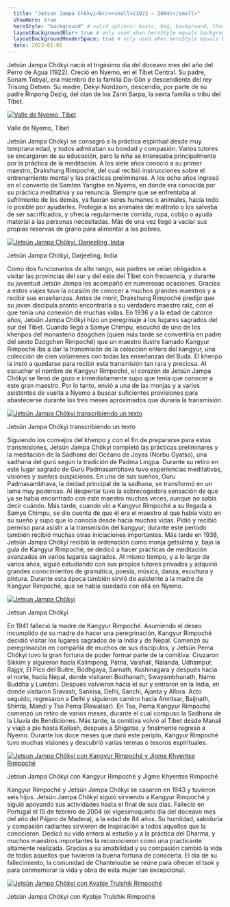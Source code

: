 ```yaml
---
  title: "Jetsun Jampa Chökyi<br/><small>(1922 – 2004)</small>"
  showHero: true
  heroStyle: "background" # valid options: basic, big, background, thumbAndBackground
  layoutBackgroundBlur: true # only used when heroStyle equals background or thumbAndBackground
  layoutBackgroundHeaderSpace: true # only used when heroStyle equals background
  date: 2023-01-01
---
```


Jetsün Jampa Chökyi nació el trigésimo día del doceavo mes del año del Perro de Agua (1922). Creció en Nyemo, en el Tíbet Central. Su padre, Sonam Tobyal, era miembro de la familia Do-Gön y descendiente del rey Trisong Detsen. Su madre, Dekyi Nordzom, descendía, por parte de su padre Rinpong Dezig, del clan de los Zanri Sarpa, la sexta familia o tribu del Tíbet. 

[ ![Valle de Nyemo, Tíbet](/images/img_amala_nyemo-150x150.jpg) ](http://www.songtsen.org/songtsen/wp-content/uploads/sites/2/2013/12/img_amala_nyemo.jpg)

Valle de Nyemo, Tíbet 

Jetsün Jampa Chökyi se consagró a la práctica espiritual desde muy temprana edad, y todos admiraban su bondad y compasión. Varios tutores se encargaron de su educación, pero la niña se interesaba principalmente por la práctica de la meditación. A los siete años conoció a su primer maestro, Drakshung Rimpoché, del cual recibió instrucciones sobre el entrenamiento mental y las prácticas preliminares. A los ocho años ingresó en el convento de Samten Yangtse en Nyemo, en donde era conocida por su práctica meditativa y su renuncia. Siempre que se enfrentaba al sufrimiento de los demás, ya fueran seres humanos o animales, hacía todo lo posible por ayudarles. Protegía a los animales del maltrato o los salvaba de ser sacrificados, y ofrecía regularmente comida, ropa, cobijo o ayuda material a las personas necesitadas. Más de una vez llegó a vaciar sus propias reservas de grano para alimentar a los pobres. 

[ ![Jetsün Jampa Chökyi, Darjeeling, India](/images/img_amala_portrait2-201x300.jpg) ](http://www.songtsen.org/songtsen/wp-content/uploads/sites/2/2013/12/img_amala_portrait2.jpg)

Jetsün Jampa Chökyi, Darjeeling, India 

Como dos funcionarios de alto rango, sus padres se veían obligados a visitar las provincias del sur y del este del Tíbet con frecuencia, y durante su juventud Jetsün Jampa les acompañó en numerosas ocasiones. Gracias a estos viajes tuvo la ocasión de conocer a muchos grandes maestros y a recibir sus enseñanzas. Antes de morir, Drakshung Rimpoché predijo que su joven discípula pronto encontraría a su verdadero maestro raíz, con el que tenía una conexión de muchas vidas. En 1936 y a la edad de catorce años, Jetsün Jampa Chökyi hizo un peregrinaje a los lugares sagrados del sur del Tíbet. Cuando llegó a Samye Chimpu, escuchó de uno de los khenpos del monasterio dzogchen (quien más tarde se convertiría en padre del sexto Dzogchen Rimpoché) que un maestro ilustre llamado Kangyur Rimpoché iba a dar la transmisión de la colección entera del kangyur, una colección de cien volúmenes con todas las enseñanzas del Buda. El khenpo la instó a quedarse para recibir esta transmisión tan rara y preciosa. Al escuchar el nombre de Kangyur Rimpoché, el corazón de Jetsün Jampa Chökyi se llenó de gozo e inmediatamente supo que tenía que conocer a este gran maestro. Por lo tanto, envió a una de las monjas y a varios asistentes de vuelta a Nyemo a buscar suficientes provisiones para abastecerse durante los tres meses aproximados que duraría la transmisión. 

[ ![Jetsün Jampa Chökyi transcribiendo un texto](/images/img_amala_read-150x150.jpg) ](http://www.songtsen.org/songtsen/wp-content/uploads/sites/2/2013/12/img_amala_read.jpg)

Jetsün Jampa Chökyi transcribiendo un texto 

Siguiendo los consejos del khenpo y con el fin de prepararse para estas transmisiones, Jetsün Jampa Chökyi completó las prácticas preliminares y la meditación de la Sadhana del Océano de Joyas (Norbu Gyatso), una sadhana del gurú según la tradición de Padma Lingpa. Durante su retiro en este lugar sagrado de Guru Padmasambhava tuvo experiencias meditativas, visiones y sueños auspiciosos. En uno de sus sueños, Guru Padmasambhava, la deidad principal de la sadhana, se transformó en un lama muy poderoso. Al despertar tuvo la sobrecogedora sensación de que ya se había encontrado con este maestro muchas veces, aunque no sabía decir cuándo. Más tarde, cuando vio a Kangyur Rimpoché a su llegada a Samye Chimpu, se dio cuenta de que él era el maestro al que había visto en su sueño y supo que lo conocía desde hacía muchas vidas. Pidió y recibió permiso para asistir a la transmisión del kangyur; durante este período también recibió muchas otras iniciaciones importantes. Más tarde en 1938, Jetsün Jampa Chökyi recibió la ordenación como monja getsülma y, bajo la guía de Kangyur Rimpoché, se dedicó a hacer prácticas de meditación avanzadas en varios lugares sagrados. Al mismo tiempo, y a lo largo de varios años, siguió estudiando con sus propios tutores privados y adquirió grandes conocimientos de gramática, poesía, música, danza, escultura y pintura. Durante esta época también sirvió de asistente a la madre de Kangyur Rimpoché, que se había quedado con ella en Nyemo. 

[ ![Jetsun Jampa Chökyi](/images/img_amala_portrait3-198x300.jpg) ](http://www.songtsen.org/songtsen/wp-content/uploads/sites/2/2013/12/img_amala_portrait3.jpg)

Jetsun Jampa Chökyi 

En 1941 falleció la madre de Kangyur Rimpoché. Asumiendo el deseo incumplido de su madre de hacer una peregrinación, Kangyur Rimpoché decidió visitar los lugares sagrados de la India y de Nepal. Comenzó su peregrinación en compañía de muchos de sus discípulos, y Jetsün Pema Chökyi tuvo la gran fortuna de poder formar parte de la comitiva. Cruzaron Sikkim y siguieron hacia Kalimpong, Patna, Vaishali, Nalanda, Udhampur, Rajgir, El Pico del Buitre, Bodhgaya, Sarnath, Kushinagara y después hacia el norte, hacia Nepal, donde visitaron Bodhanath, Swayambhunath, Namo Buddha y Lumbini. Después volvieron hacia el sur y entraron en la India, en donde visitaron Sravasti, Sankisa, Delhi, Sanchi, Ajanta y Allora. Acto seguido, regresaron a Delhi y siguieron camino hacia Amritsar, Baijnath, Shimla, Mandi y Tso Pema (Rewalsar). En Tso, Pema Kangyur Rimpoché comenzó un retiro de varios meses, durante el cual compuso la Sadhana de la Lluvia de Bendiciones. Más tarde, la comitiva volvió al Tíbet desde Manali y viajó a pie hasta Kailash, después a Shigatse, y finalmente regresó a Nyemo. Durante los doce meses que duró este periplo, Kangyur Rimpoché tuvo muchas visiones y descubrió varias termas o tesoros espirituales. 

[ ![Jetsun Jampa Chökyi con Kangyur Rimpoché y Jigme Khyentse Rimpoché](/images/img_KKR_famille-150x150.jpg) ](http://www.songtsen.org/songtsen/wp-content/uploads/sites/2/2013/12/img_KKR_famille.jpg)

Jetsun Jampa Chökyi con Kangyur Rimpoché y Jigme Khyentse Rimpoché 

Kangyur Rimpoché y Jetsün Jampa Chökyi se casaron en 1943 y tuvieron seis hijos. Jetsün Jampa Chökyi siguió sirviendo a Kangyur Rimpoché y siguió apoyando sus actividades hasta el final de sus días. Falleció en Portugal el 15 de febrero de 2004 (el vigesimoquinto día del doceavo mes del año del Pájaro de Madera), a la edad de 84 años. Su humildad, sabiduría y compasión radiantes sirvieron de inspiración a todos aquellos que la conocieron. Dedicó su vida entera al estudio y a la práctica del Dharma, y muchos maestros importantes la reconocieron como una practicante altamente realizada. Gracias a su amabilidad y su compasión cambió la vida de todos aquellos que tuvieron la buena fortuna de conocerla. El día de su fallecimiento, la comunidad de Chanteloube se reúne para ofrecer el tsok y para conmemorar la vida y obra de esta mujer tan excepcional. 

[ ![Jetsün Jampa Chökyi con Kyabje Trulshik Rimpoché](/images/img_amala_KTR-300x207.jpg) ](http://www.songtsen.org/songtsen/wp-content/uploads/sites/2/2013/12/img_amala_KTR.jpg)

Jetsün Jampa Chökyi con Kyabje Trulshik Rimpoché 
